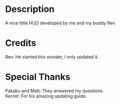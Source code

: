# Description

A nice little HUD developed by me and my buddy Rev.

# Credits

Rev: He started this wonder, I only updated it.

# Special Thanks

Pakaku and Matt: They answered my questions.  
Kermit: For his amazing updating guide.
